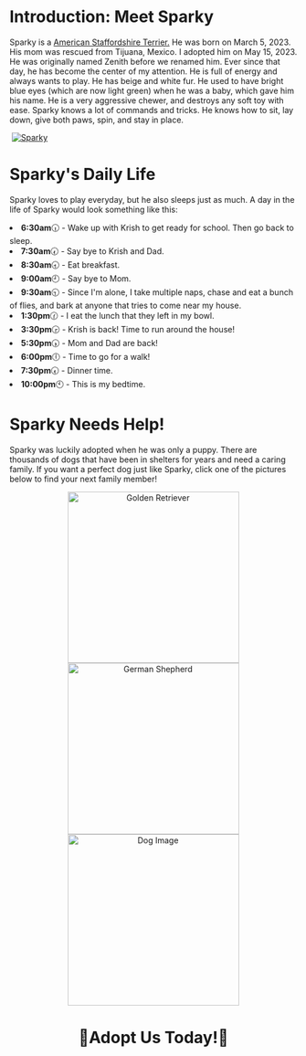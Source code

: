 <html>
  <h1>
    Introduction: Meet Sparky
  </h1>
  <p>
    Sparky is a <a href="https://www.akc.org/dog-breeds/american-staffordshire-terrier/">American Staffordshire Terrier.</a> He was born on March 5, 2023. His mom was rescued from Tijuana, Mexico. I adopted him on May 15, 2023. He was originally named Zenith before we renamed him. Ever since that day, he has become the center of my attention. He is full of energy and always wants to play. He has beige and white fur. He used to have bright blue eyes (which are now light green) when he was a baby, which gave him his name. He is a very aggressive chewer, and destroys any soft toy with ease. Sparky knows a lot of commands and tricks. He knows how to sit, lay down, give both paws, spin, and stay in place.
  </p>
   <img>
  <a href="https://imgbb.com/"><img src="https://i.ibb.co/cCn7w2c/Sparky.jpg" alt="Sparky" border="0"></a>
  <h1>
    Sparky's Daily Life
  </h1>
    <P>
      Sparky loves to play everyday, but he also sleeps just as much. A day in the life of Sparky would look something like this:
    </P>
    <li>
      <b>6:30am</b>🕡 - Wake up with Krish to get ready for school. Then go back to sleep.
    </li>
      <li>
      <b>7:30am</b>🕢 - Say bye to Krish and Dad.
    </li>
  <li>
    <b>8:30am</b>🕣 - Eat breakfast.
  </li>
  <li>
    <b>9:00am</b>🕘 - Say bye to Mom. 
    <li>
      <b>9:30am</b>🕤 - Since I'm alone, I take multiple naps, chase and eat a bunch of flies, and bark at anyone that tries to come near my house.
  </li>
  <li>
    <b>1:30pm</b>🕜 - I eat the lunch that they left in my bowl.
  <li>
    <b>3:30pm</b>🕞 - Krish is back! Time to run around the house! 
  </li>
  <li>
      <b>5:30pm</b>🕠 - Mom and Dad are back!
  </li>
  <li>
    <b>6:00pm</b>🕕 - Time to go for a walk!
  </li>
  <li>
    <b>7:30pm</b>🕢 - Dinner time.
  </li>
  <li>
    <b>10:00pm</b>🕙 - This is my bedtime.
  </li>
 <h1>
   Sparky Needs Help!
 </h1>
  <p>
    Sparky was luckily adopted when he was only a puppy. There are thousands of dogs that have been in shelters for years and need a caring family. If you want a perfect dog just like Sparky, click one of the pictures below to find your next family member!
  </p>
 <div align="center">
  <a href="https://www.petfinder.com/" target="_blank" rel="noopener noreferrer">
    <img src="https://images.pond5.com/close-golden-retriever-front-white-photo-060678310_iconl_nowm.jpeg" alt="Golden Retriever" width="300" height="300">
  </a>
  <a href="https://www.petfinder.com/" target="_blank" rel="noopener noreferrer">
    <img src="https://img.freepik.com/premium-photo/fluffy-german-shepherd-dog-isolated-white-background-puppy-is-beautiful-funny-attentive-portrait-close-up-sits-looks-closely-good-plush_438009-2722.jpg" alt="German Shepherd" width="300" height="300">
  </a>
  <a href="https://www.petfinder.com/" target="_blank" rel="noopener noreferrer">
    <img src="https://i.pinimg.com/236x/65/61/3f/65613f9bd87cc535449fd307b2695b93.jpg" alt="Dog Image" width="300" height="300">
  </a>
</div>
<div align="center">
<h1>
  🐾Adopt Us Today!🐾
</h1>
</div>
